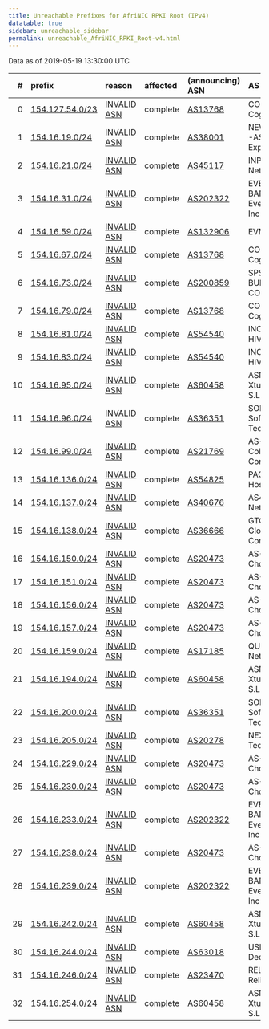 ```yaml
---
title: Unreachable Prefixes for AfriNIC RPKI Root (IPv4)
datatable: true
sidebar: unreachable_sidebar
permalink: unreachable_AfriNIC_RPKI_Root-v4.html
---
```


Data as of 2019-05-19 13:30:00 UTC


<div class="datatable-begin"></div>

|   # | prefix                                                   | reason                                                                                                  | affected   | (announcing) ASN                         | AS Name                                         |   unreachable /24s |
|----:|:---------------------------------------------------------|:--------------------------------------------------------------------------------------------------------|:-----------|:-----------------------------------------|:------------------------------------------------|-------------------:|
|   0 | [154.127.54.0/23](https://stat.ripe.net/154.127.54.0/23) | [INVALID ASN](https://rpki-validator.ripe.net/announcement-preview?asn=AS13768&prefix=154.127.54.0/23)  | complete   | [AS13768](unreachable_AS13768-v4.html)   | COGECO-PEER1 - Cogeco Peer 1                    |                  2 |
|   1 | [154.16.19.0/24](https://stat.ripe.net/154.16.19.0/24)   | [INVALID ASN](https://rpki-validator.ripe.net/announcement-preview?asn=AS38001&prefix=154.16.19.0/24)   | complete   | [AS38001](unreachable_AS38001-v4.html)   | NEWMEDIAEXPRESS-AS-AP NewMedia Express Pte Ltd  |                  1 |
|   2 | [154.16.21.0/24](https://stat.ripe.net/154.16.21.0/24)   | [INVALID ASN](https://rpki-validator.ripe.net/announcement-preview?asn=AS45117&prefix=154.16.21.0/24)   | complete   | [AS45117](unreachable_AS45117-v4.html)   | INPL-IN-AP Ishan's Network                      |                  1 |
|   3 | [154.16.31.0/24](https://stat.ripe.net/154.16.31.0/24)   | [INVALID ASN](https://rpki-validator.ripe.net/announcement-preview?asn=AS202322&prefix=154.16.31.0/24)  | complete   | [AS202322](unreachable_AS202322-v4.html) | EVERYONE-BANDWIDTH-INC - Everyone Bandwidth Inc |                  1 |
|   4 | [154.16.59.0/24](https://stat.ripe.net/154.16.59.0/24)   | [INVALID ASN](https://rpki-validator.ripe.net/announcement-preview?asn=AS132906&prefix=154.16.59.0/24)  | complete   | [AS132906](unreachable_AS132906-v4.html) | EVM Networks                                    |                  1 |
|   5 | [154.16.67.0/24](https://stat.ripe.net/154.16.67.0/24)   | [INVALID ASN](https://rpki-validator.ripe.net/announcement-preview?asn=AS13768&prefix=154.16.67.0/24)   | complete   | [AS13768](unreachable_AS13768-v4.html)   | COGECO-PEER1 - Cogeco Peer 1                    |                  1 |
|   6 | [154.16.73.0/24](https://stat.ripe.net/154.16.73.0/24)   | [INVALID ASN](https://rpki-validator.ripe.net/announcement-preview?asn=AS200859&prefix=154.16.73.0/24)  | complete   | [AS200859](unreachable_AS200859-v4.html) | SPSBUILDING - "SPS BUILDING COMPANY"LTD         |                  1 |
|   7 | [154.16.79.0/24](https://stat.ripe.net/154.16.79.0/24)   | [INVALID ASN](https://rpki-validator.ripe.net/announcement-preview?asn=AS13768&prefix=154.16.79.0/24)   | complete   | [AS13768](unreachable_AS13768-v4.html)   | COGECO-PEER1 - Cogeco Peer 1                    |                  1 |
|   8 | [154.16.81.0/24](https://stat.ripe.net/154.16.81.0/24)   | [INVALID ASN](https://rpki-validator.ripe.net/announcement-preview?asn=AS54540&prefix=154.16.81.0/24)   | complete   | [AS54540](unreachable_AS54540-v4.html)   | INCERO-HVVC - HIVELOCITY                        |                  1 |
|   9 | [154.16.83.0/24](https://stat.ripe.net/154.16.83.0/24)   | [INVALID ASN](https://rpki-validator.ripe.net/announcement-preview?asn=AS54540&prefix=154.16.83.0/24)   | complete   | [AS54540](unreachable_AS54540-v4.html)   | INCERO-HVVC - HIVELOCITY                        |                  1 |
|  10 | [154.16.95.0/24](https://stat.ripe.net/154.16.95.0/24)   | [INVALID ASN](https://rpki-validator.ripe.net/announcement-preview?asn=AS60458&prefix=154.16.95.0/24)   | complete   | [AS60458](unreachable_AS60458-v4.html)   | ASN-XTUDIONET - Xtudio Networks S.L.U           |                  1 |
|  11 | [154.16.96.0/24](https://stat.ripe.net/154.16.96.0/24)   | [INVALID ASN](https://rpki-validator.ripe.net/announcement-preview?asn=AS36351&prefix=154.16.96.0/24)   | complete   | [AS36351](unreachable_AS36351-v4.html)   | SOFTLAYER - SoftLayer Technologies Inc.         |                  1 |
|  12 | [154.16.99.0/24](https://stat.ripe.net/154.16.99.0/24)   | [INVALID ASN](https://rpki-validator.ripe.net/announcement-preview?asn=AS21769&prefix=154.16.99.0/24)   | complete   | [AS21769](unreachable_AS21769-v4.html)   | AS-COLOAM - Colocation America Corporation      |                  1 |
|  13 | [154.16.136.0/24](https://stat.ripe.net/154.16.136.0/24) | [INVALID ASN](https://rpki-validator.ripe.net/announcement-preview?asn=AS54825&prefix=154.16.136.0/24)  | complete   | [AS54825](unreachable_AS54825-v4.html)   | PACKET - Packet Host                            |                  1 |
|  14 | [154.16.137.0/24](https://stat.ripe.net/154.16.137.0/24) | [INVALID ASN](https://rpki-validator.ripe.net/announcement-preview?asn=AS40676&prefix=154.16.137.0/24)  | complete   | [AS40676](unreachable_AS40676-v4.html)   | AS40676 - Psychz Networks                       |                  1 |
|  15 | [154.16.138.0/24](https://stat.ripe.net/154.16.138.0/24) | [INVALID ASN](https://rpki-validator.ripe.net/announcement-preview?asn=AS36666&prefix=154.16.138.0/24)  | complete   | [AS36666](unreachable_AS36666-v4.html)   | GTCOMM - GloboTech Communications               |                  1 |
|  16 | [154.16.150.0/24](https://stat.ripe.net/154.16.150.0/24) | [INVALID ASN](https://rpki-validator.ripe.net/announcement-preview?asn=AS20473&prefix=154.16.150.0/24)  | complete   | [AS20473](unreachable_AS20473-v4.html)   | AS-CHOOPA - Choopa                              |                  1 |
|  17 | [154.16.151.0/24](https://stat.ripe.net/154.16.151.0/24) | [INVALID ASN](https://rpki-validator.ripe.net/announcement-preview?asn=AS20473&prefix=154.16.151.0/24)  | complete   | [AS20473](unreachable_AS20473-v4.html)   | AS-CHOOPA - Choopa                              |                  1 |
|  18 | [154.16.156.0/24](https://stat.ripe.net/154.16.156.0/24) | [INVALID ASN](https://rpki-validator.ripe.net/announcement-preview?asn=AS20473&prefix=154.16.156.0/24)  | complete   | [AS20473](unreachable_AS20473-v4.html)   | AS-CHOOPA - Choopa                              |                  1 |
|  19 | [154.16.157.0/24](https://stat.ripe.net/154.16.157.0/24) | [INVALID ASN](https://rpki-validator.ripe.net/announcement-preview?asn=AS20473&prefix=154.16.157.0/24)  | complete   | [AS20473](unreachable_AS20473-v4.html)   | AS-CHOOPA - Choopa                              |                  1 |
|  20 | [154.16.159.0/24](https://stat.ripe.net/154.16.159.0/24) | [INVALID ASN](https://rpki-validator.ripe.net/announcement-preview?asn=AS17185&prefix=154.16.159.0/24)  | complete   | [AS17185](unreachable_AS17185-v4.html)   | QUONIXNET - Quonix Networks Inc.                |                  1 |
|  21 | [154.16.194.0/24](https://stat.ripe.net/154.16.194.0/24) | [INVALID ASN](https://rpki-validator.ripe.net/announcement-preview?asn=AS60458&prefix=154.16.194.0/24)  | complete   | [AS60458](unreachable_AS60458-v4.html)   | ASN-XTUDIONET - Xtudio Networks S.L.U           |                  1 |
|  22 | [154.16.200.0/24](https://stat.ripe.net/154.16.200.0/24) | [INVALID ASN](https://rpki-validator.ripe.net/announcement-preview?asn=AS36351&prefix=154.16.200.0/24)  | complete   | [AS36351](unreachable_AS36351-v4.html)   | SOFTLAYER - SoftLayer Technologies Inc.         |                  1 |
|  23 | [154.16.205.0/24](https://stat.ripe.net/154.16.205.0/24) | [INVALID ASN](https://rpki-validator.ripe.net/announcement-preview?asn=AS20278&prefix=154.16.205.0/24)  | complete   | [AS20278](unreachable_AS20278-v4.html)   | NEXEON - Nexeon Technologies                    |                  1 |
|  24 | [154.16.229.0/24](https://stat.ripe.net/154.16.229.0/24) | [INVALID ASN](https://rpki-validator.ripe.net/announcement-preview?asn=AS20473&prefix=154.16.229.0/24)  | complete   | [AS20473](unreachable_AS20473-v4.html)   | AS-CHOOPA - Choopa                              |                  1 |
|  25 | [154.16.230.0/24](https://stat.ripe.net/154.16.230.0/24) | [INVALID ASN](https://rpki-validator.ripe.net/announcement-preview?asn=AS20473&prefix=154.16.230.0/24)  | complete   | [AS20473](unreachable_AS20473-v4.html)   | AS-CHOOPA - Choopa                              |                  1 |
|  26 | [154.16.233.0/24](https://stat.ripe.net/154.16.233.0/24) | [INVALID ASN](https://rpki-validator.ripe.net/announcement-preview?asn=AS202322&prefix=154.16.233.0/24) | complete   | [AS202322](unreachable_AS202322-v4.html) | EVERYONE-BANDWIDTH-INC - Everyone Bandwidth Inc |                  1 |
|  27 | [154.16.238.0/24](https://stat.ripe.net/154.16.238.0/24) | [INVALID ASN](https://rpki-validator.ripe.net/announcement-preview?asn=AS20473&prefix=154.16.238.0/24)  | complete   | [AS20473](unreachable_AS20473-v4.html)   | AS-CHOOPA - Choopa                              |                  1 |
|  28 | [154.16.239.0/24](https://stat.ripe.net/154.16.239.0/24) | [INVALID ASN](https://rpki-validator.ripe.net/announcement-preview?asn=AS202322&prefix=154.16.239.0/24) | complete   | [AS202322](unreachable_AS202322-v4.html) | EVERYONE-BANDWIDTH-INC - Everyone Bandwidth Inc |                  1 |
|  29 | [154.16.242.0/24](https://stat.ripe.net/154.16.242.0/24) | [INVALID ASN](https://rpki-validator.ripe.net/announcement-preview?asn=AS60458&prefix=154.16.242.0/24)  | complete   | [AS60458](unreachable_AS60458-v4.html)   | ASN-XTUDIONET - Xtudio Networks S.L.U           |                  1 |
|  30 | [154.16.244.0/24](https://stat.ripe.net/154.16.244.0/24) | [INVALID ASN](https://rpki-validator.ripe.net/announcement-preview?asn=AS63018&prefix=154.16.244.0/24)  | complete   | [AS63018](unreachable_AS63018-v4.html)   | USDEDICATED - US Dedicated                      |                  1 |
|  31 | [154.16.246.0/24](https://stat.ripe.net/154.16.246.0/24) | [INVALID ASN](https://rpki-validator.ripe.net/announcement-preview?asn=AS23470&prefix=154.16.246.0/24)  | complete   | [AS23470](unreachable_AS23470-v4.html)   | RELIABLESITE - ReliableSite.Net LLC             |                  1 |
|  32 | [154.16.254.0/24](https://stat.ripe.net/154.16.254.0/24) | [INVALID ASN](https://rpki-validator.ripe.net/announcement-preview?asn=AS60458&prefix=154.16.254.0/24)  | complete   | [AS60458](unreachable_AS60458-v4.html)   | ASN-XTUDIONET - Xtudio Networks S.L.U           |                  1 |

<div class="datatable-end"></div>